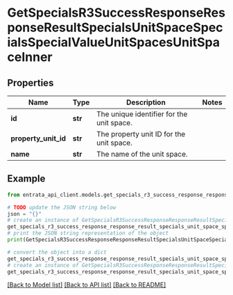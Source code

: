 # GetSpecialsR3SuccessResponseResponseResultSpecialsUnitSpaceSpecialsSpecialValueUnitSpacesUnitSpaceInner


## Properties

Name | Type | Description | Notes
------------ | ------------- | ------------- | -------------
**id** | **str** | The unique identifier for the unit space. | 
**property_unit_id** | **str** | The property unit ID for the unit space. | 
**name** | **str** | The name of the unit space. | 

## Example

```python
from entrata_api_client.models.get_specials_r3_success_response_response_result_specials_unit_space_specials_special_value_unit_spaces_unit_space_inner import GetSpecialsR3SuccessResponseResponseResultSpecialsUnitSpaceSpecialsSpecialValueUnitSpacesUnitSpaceInner

# TODO update the JSON string below
json = "{}"
# create an instance of GetSpecialsR3SuccessResponseResponseResultSpecialsUnitSpaceSpecialsSpecialValueUnitSpacesUnitSpaceInner from a JSON string
get_specials_r3_success_response_response_result_specials_unit_space_specials_special_value_unit_spaces_unit_space_inner_instance = GetSpecialsR3SuccessResponseResponseResultSpecialsUnitSpaceSpecialsSpecialValueUnitSpacesUnitSpaceInner.from_json(json)
# print the JSON string representation of the object
print(GetSpecialsR3SuccessResponseResponseResultSpecialsUnitSpaceSpecialsSpecialValueUnitSpacesUnitSpaceInner.to_json())

# convert the object into a dict
get_specials_r3_success_response_response_result_specials_unit_space_specials_special_value_unit_spaces_unit_space_inner_dict = get_specials_r3_success_response_response_result_specials_unit_space_specials_special_value_unit_spaces_unit_space_inner_instance.to_dict()
# create an instance of GetSpecialsR3SuccessResponseResponseResultSpecialsUnitSpaceSpecialsSpecialValueUnitSpacesUnitSpaceInner from a dict
get_specials_r3_success_response_response_result_specials_unit_space_specials_special_value_unit_spaces_unit_space_inner_from_dict = GetSpecialsR3SuccessResponseResponseResultSpecialsUnitSpaceSpecialsSpecialValueUnitSpacesUnitSpaceInner.from_dict(get_specials_r3_success_response_response_result_specials_unit_space_specials_special_value_unit_spaces_unit_space_inner_dict)
```
[[Back to Model list]](../README.md#documentation-for-models) [[Back to API list]](../README.md#documentation-for-api-endpoints) [[Back to README]](../README.md)


